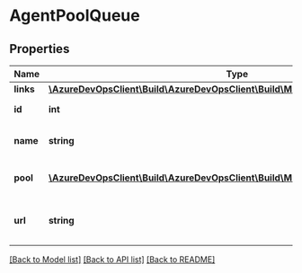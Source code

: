 # AgentPoolQueue

## Properties
Name | Type | Description | Notes
------------ | ------------- | ------------- | -------------
**links** | [**\AzureDevOpsClient\Build\AzureDevOpsClient\Build\Model\ReferenceLinks**](ReferenceLinks.md) |  | [optional] 
**id** | **int** | The ID of the queue. | [optional] 
**name** | **string** | The name of the queue. | [optional] 
**pool** | [**\AzureDevOpsClient\Build\AzureDevOpsClient\Build\Model\TaskAgentPoolReference**](TaskAgentPoolReference.md) | The pool used by this queue. | [optional] 
**url** | **string** | The full http link to the resource. | [optional] 

[[Back to Model list]](../README.md#documentation-for-models) [[Back to API list]](../README.md#documentation-for-api-endpoints) [[Back to README]](../README.md)



